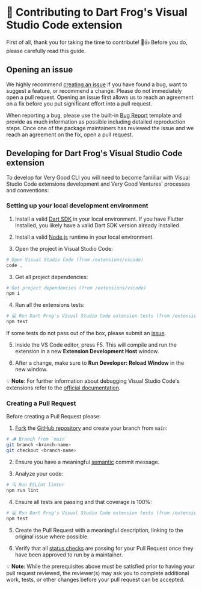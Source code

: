 # 🦄 Contributing to Dart Frog's Visual Studio Code extension

First of all, thank you for taking the time to contribute! 🎉👍 Before you do, please carefully read this guide.

## Opening an issue

We highly recommend [creating an issue][bug_report_link] if you have found a bug, want to suggest a feature, or recommend a change. Please do not immediately open a pull request. Opening an issue first allows us to reach an agreement on a fix before you put significant effort into a pull request.

When reporting a bug, please use the built-in [Bug Report][bug_report_link] template and provide as much information as possible including detailed reproduction steps. Once one of the package maintainers has reviewed the issue and we reach an agreement on the fix, open a pull request.

## Developing for Dart Frog's Visual Studio Code extension

To develop for Very Good CLI you will need to become familiar with Visual Studio Code extensions development and Very Good Ventures' processes and conventions:

### Setting up your local development environment

1. Install a valid [Dart SDK](https://dart.dev/get-dart) in your local environment. If you have Flutter installed, you likely have a valid Dart SDK version already installed.

2. Install a valid [Node.js](https://nodejs.org) runtime in your local environment.

3. Open the project in Visual Studio Code:

```sh
# Open Visual Studio Code (from /extensions/vscode)
code .
```

3. Get all project dependencies:

```sh
# Get project dependencies (from /extensions/vscode)
npm i
```

4. Run all the extensions tests:

```sh
# 💻 Run Dart Frog's Visual Studio Code extension tests (from /extensions/vscode)
npm test
```

If some tests do not pass out of the box, please submit an [issue](https://github.com/VeryGoodOpenSource/dart_frog/issues/new/choose).

5. Inside the VS Code editor, press F5. This will compile and run the extension in a new **Extension Development Host** window.

6. After a change, make sure to **Run Developer: Reload Window** in the new window.

💡 **Note**: For further information about debugging Visual Studio Code's extensions refer to the [official documentation](https://code.visualstudio.com/api/get-started/your-first-extension).

### Creating a Pull Request

Before creating a Pull Request please:

1. [Fork](https://docs.github.com/en/get-started/quickstart/contributing-to-projects) the [GitHub repository](https://github.com/VeryGoodOpenSource/dart_frog) and create your branch from `main`:

```sh
# 🪵 Branch from `main`
git branch <branch-name>
git checkout <branch-name>
```

2. Ensure you have a meaningful [semantic][conventional_commits_link] commit message.

3. Analyze your code:

```sh
# 🔍 Run ESLint linter
npm run lint
```

4. Ensure all tests are passing and that coverage is 100%:

```sh
# 💻 Run Dart Frog's Visual Studio Code extension tests (from /extensions/vscode)
npm test
```

5. Create the Pull Request with a meaningful description, linking to the original issue where possible.

6. Verify that all [status checks](https://github.com/VeryGoodOpenSource/dart_frog/actions/) are passing for your Pull Request once they have been approved to run by a maintainer.

💡 **Note**: While the prerequisites above must be satisfied prior to having your pull request reviewed, the reviewer(s) may ask you to complete additional work, tests, or other changes before your pull request can be accepted.

[conventional_commits_link]: https://www.conventionalcommits.org/en/v1.0.0
[bug_report_link]: https://github.com/VeryGoodOpenSource/dart_frog/issues/new?assignees=&labels=bug&template=bug_report.md&title=fix%3A+
